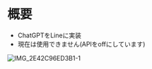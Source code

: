 # 概要
- ChatGPTをLineに実装
- 現在は使用できません(APIをoffにしています)


![IMG_2E42C96ED3B1-1](https://github.com/arietis-blue/gpt/assets/105206751/5373de69-94f6-40d4-bfa4-ed7440839d36)
